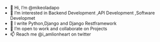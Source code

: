 - 👋 Hi, I’m @mikeoladapo
- 👀 I’m interested in Backend Development ,API Development ,Software Developmet
- 🌱 I write Python,Django and Django Restframework
- 💞️ I’m open to work and collaborate on Projects
- 📫 Reach me @i_amlionheart on twitter

<!---
mikeoladapo/mikeoladapo is a ✨ special ✨ repository because its `README.md` (this file) appears on your GitHub profile.
You can click the Preview link to take a look at your changes.
--->
